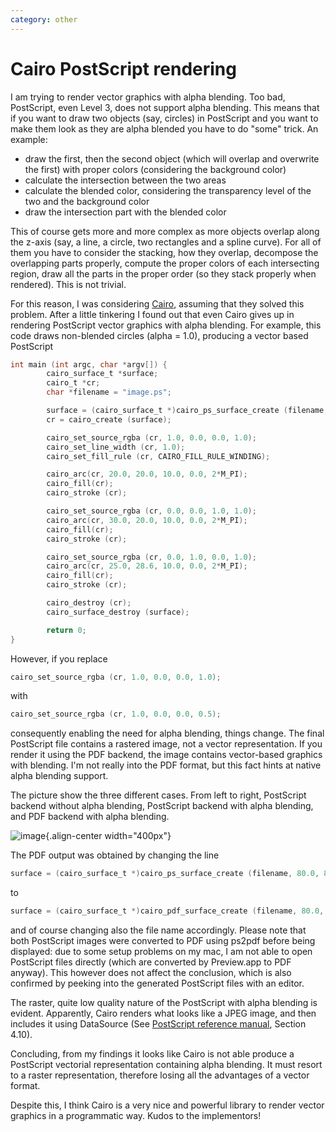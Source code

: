 ```yaml
---
category: other
---
```

Cairo PostScript rendering
==========================

I am trying to render vector graphics with alpha blending. Too bad,
PostScript, even Level 3, does not support alpha blending. This means
that if you want to draw two objects (say, circles) in PostScript and
you want to make them look as they are alpha blended you have to do
\"some\" trick. An example:

-   draw the first, then the second object (which will overlap and
    overwrite the first) with proper colors (considering the background
    color)
-   calculate the intersection between the two areas
-   calculate the blended color, considering the transparency level of
    the two and the background color
-   draw the intersection part with the blended color

This of course gets more and more complex as more objects overlap along
the z-axis (say, a line, a circle, two rectangles and a spline curve).
For all of them you have to consider the stacking, how they overlap,
decompose the overlapping parts properly, compute the proper colors of
each intersecting region, draw all the parts in the proper order (so
they stack properly when rendered). This is not trivial.

For this reason, I was considering [Cairo](http://cairographics.org),
assuming that they solved this problem. After a little tinkering I found
out that even Cairo gives up in rendering PostScript vector graphics
with alpha blending. For example, this code draws non-blended circles
(alpha = 1.0), producing a vector based PostScript

```c
int main (int argc, char *argv[]) {
        cairo_surface_t *surface;
        cairo_t *cr;
        char *filename = "image.ps";

        surface = (cairo_surface_t *)cairo_ps_surface_create (filename, 80.0, 80.0);
        cr = cairo_create (surface);

        cairo_set_source_rgba (cr, 1.0, 0.0, 0.0, 1.0);
        cairo_set_line_width (cr, 1.0);
        cairo_set_fill_rule (cr, CAIRO_FILL_RULE_WINDING);

        cairo_arc(cr, 20.0, 20.0, 10.0, 0.0, 2*M_PI);
        cairo_fill(cr);
        cairo_stroke (cr);

        cairo_set_source_rgba (cr, 0.0, 0.0, 1.0, 1.0);
        cairo_arc(cr, 30.0, 20.0, 10.0, 0.0, 2*M_PI);
        cairo_fill(cr);
        cairo_stroke (cr);

        cairo_set_source_rgba (cr, 0.0, 1.0, 0.0, 1.0);
        cairo_arc(cr, 25.0, 28.6, 10.0, 0.0, 2*M_PI);
        cairo_fill(cr);
        cairo_stroke (cr);

        cairo_destroy (cr);
        cairo_surface_destroy (surface);

        return 0;
}
```

However, if you replace

```c
cairo_set_source_rgba (cr, 1.0, 0.0, 0.0, 1.0);
```

with

```c
cairo_set_source_rgba (cr, 1.0, 0.0, 0.0, 0.5);
```

consequently enabling the need for alpha blending, things change. The
final PostScript file contains a rastered image, not a vector
representation. If you render it using the PDF backend, the image
contains vector-based graphics with blending. I\'m not really into the
PDF format, but this fact hints at native alpha blending support.

The picture show the three different cases. From left to right,
PostScript backend without alpha blending, PostScript backend with alpha
blending, and PDF backend with alpha blending.

![image](http://forthescience.org/blog/wp-content/uploads/2007/11/cairo_rendering.png){.align-center
width="400px"}

The PDF output was obtained by changing the line

```c
surface = (cairo_surface_t *)cairo_ps_surface_create (filename, 80.0, 80.0);
```

to

```c
surface = (cairo_surface_t *)cairo_pdf_surface_create (filename, 80.0, 80.0);
```

and of course changing also the file name accordingly. Please note that
both PostScript images were converted to PDF using ps2pdf before being
displayed: due to some setup problems on my mac, I am not able to open
PostScript files directly (which are converted by Preview.app to PDF
anyway). This however does not affect the conclusion, which is also
confirmed by peeking into the generated PostScript files with an editor.

The raster, quite low quality nature of the PostScript with alpha
blending is evident. Apparently, Cairo renders what looks like a JPEG
image, and then includes it using DataSource (See [PostScript reference
manual](http://partners.adobe.com/public/developer/en/ps/psrefman.pdf),
Section 4.10).

Concluding, from my findings it looks like Cairo is not able produce a
PostScript vectorial representation containing alpha blending. It must
resort to a raster representation, therefore losing all the advantages
of a vector format.

Despite this, I think Cairo is a very nice and powerful library to
render vector graphics in a programmatic way. Kudos to the implementors!
